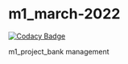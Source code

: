 # m1_march-2022

[![Codacy Badge](https://api.codacy.com/project/badge/Grade/99539740452746a2a9ddf1aec3f3ee3a)](https://app.codacy.com/gh/pradeeppisini/m1_march-2022?utm_source=github.com&utm_medium=referral&utm_content=pradeeppisini/m1_march-2022&utm_campaign=Badge_Grade_Settings)

m1_project_bank management
